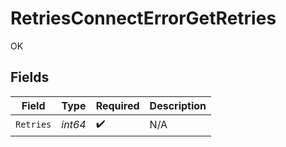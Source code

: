 # RetriesConnectErrorGetRetries

OK


## Fields

| Field              | Type               | Required           | Description        |
| ------------------ | ------------------ | ------------------ | ------------------ |
| `Retries`          | *int64*            | :heavy_check_mark: | N/A                |